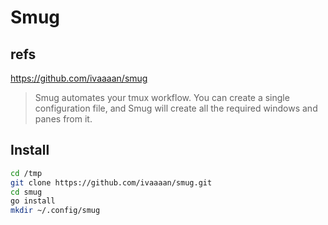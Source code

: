 # Smug

## refs

https://github.com/ivaaaan/smug
> Smug automates your tmux workflow. You can create a single configuration file, and Smug will create all the required windows and panes from it.

## Install

```bash
cd /tmp
git clone https://github.com/ivaaaan/smug.git
cd smug
go install
mkdir ~/.config/smug
```
